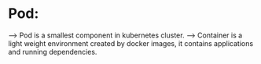 # Pod: 
--> Pod is a smallest component in kubernetes cluster.
--> Container is a light weight environment created by docker images, it contains applications and running dependencies.




